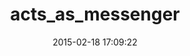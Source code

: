 ---
layout: post
title:  "acts_as_messenger"
repo:   "mnelson/acts_as_messenger"
date:   2015-02-18 17:09:22
gemurl: http://github.com/mnelson/acts_as_messenger
---